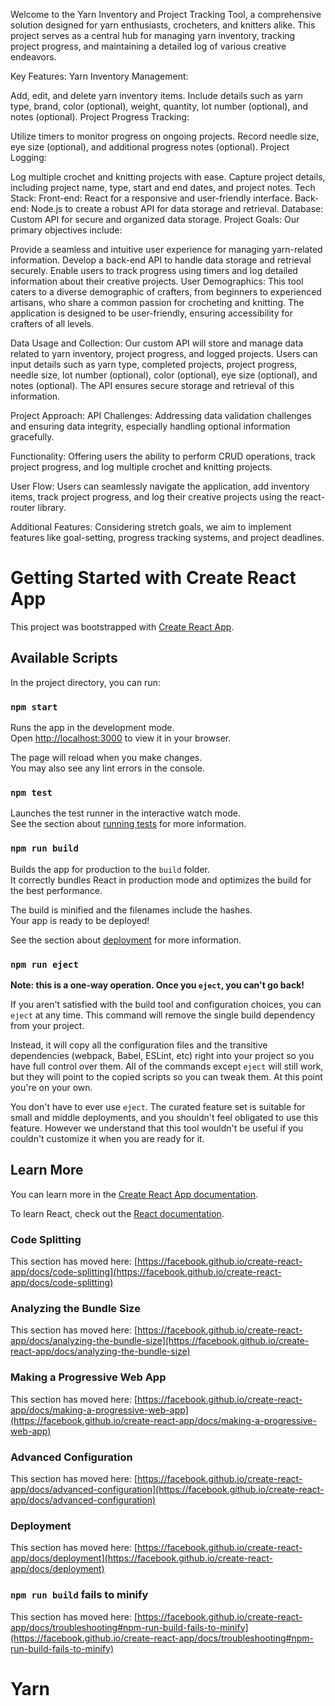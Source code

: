 Welcome to the Yarn Inventory and Project Tracking Tool, a comprehensive solution designed for yarn enthusiasts, crocheters, and knitters alike. This project serves as a central hub for managing yarn inventory, tracking project progress, and maintaining a detailed log of various creative endeavors.

Key Features:
Yarn Inventory Management:

Add, edit, and delete yarn inventory items.
Include details such as yarn type, brand, color (optional), weight, quantity, lot number (optional), and notes (optional).
Project Progress Tracking:

Utilize timers to monitor progress on ongoing projects.
Record needle size, eye size (optional), and additional progress notes (optional).
Project Logging:

Log multiple crochet and knitting projects with ease.
Capture project details, including project name, type, start and end dates, and project notes.
Tech Stack:
Front-end: React for a responsive and user-friendly interface.
Back-end: Node.js to create a robust API for data storage and retrieval.
Database: Custom API for secure and organized data storage.
Project Goals:
Our primary objectives include:

Provide a seamless and intuitive user experience for managing yarn-related information.
Develop a back-end API to handle data storage and retrieval securely.
Enable users to track progress using timers and log detailed information about their creative projects.
User Demographics:
This tool caters to a diverse demographic of crafters, from beginners to experienced artisans, who share a common passion for crocheting and knitting. The application is designed to be user-friendly, ensuring accessibility for crafters of all levels.

Data Usage and Collection:
Our custom API will store and manage data related to yarn inventory, project progress, and logged projects. Users can input details such as yarn type, completed projects, project progress, needle size, lot number (optional), color (optional), eye size (optional), and notes (optional). The API ensures secure storage and retrieval of this information.

Project Approach:
API Challenges: Addressing data validation challenges and ensuring data integrity, especially handling optional information gracefully.

Functionality: Offering users the ability to perform CRUD operations, track project progress, and log multiple crochet and knitting projects.

User Flow: Users can seamlessly navigate the application, add inventory items, track project progress, and log their creative projects using the react-router library.

Additional Features: Considering stretch goals, we aim to implement features like goal-setting, progress tracking systems, and project deadlines.

# Getting Started with Create React App

This project was bootstrapped with [Create React App](https://github.com/facebook/create-react-app).

## Available Scripts

In the project directory, you can run:

### `npm start`

Runs the app in the development mode.\
Open [http://localhost:3000](http://localhost:3000) to view it in your browser.

The page will reload when you make changes.\
You may also see any lint errors in the console.

### `npm test`

Launches the test runner in the interactive watch mode.\
See the section about [running tests](https://facebook.github.io/create-react-app/docs/running-tests) for more information.

### `npm run build`

Builds the app for production to the `build` folder.\
It correctly bundles React in production mode and optimizes the build for the best performance.

The build is minified and the filenames include the hashes.\
Your app is ready to be deployed!

See the section about [deployment](https://facebook.github.io/create-react-app/docs/deployment) for more information.

### `npm run eject`

**Note: this is a one-way operation. Once you `eject`, you can't go back!**

If you aren't satisfied with the build tool and configuration choices, you can `eject` at any time. This command will remove the single build dependency from your project.

Instead, it will copy all the configuration files and the transitive dependencies (webpack, Babel, ESLint, etc) right into your project so you have full control over them. All of the commands except `eject` will still work, but they will point to the copied scripts so you can tweak them. At this point you're on your own.

You don't have to ever use `eject`. The curated feature set is suitable for small and middle deployments, and you shouldn't feel obligated to use this feature. However we understand that this tool wouldn't be useful if you couldn't customize it when you are ready for it.

## Learn More

You can learn more in the [Create React App documentation](https://facebook.github.io/create-react-app/docs/getting-started).

To learn React, check out the [React documentation](https://reactjs.org/).

### Code Splitting

This section has moved here: [https://facebook.github.io/create-react-app/docs/code-splitting](https://facebook.github.io/create-react-app/docs/code-splitting)

### Analyzing the Bundle Size

This section has moved here: [https://facebook.github.io/create-react-app/docs/analyzing-the-bundle-size](https://facebook.github.io/create-react-app/docs/analyzing-the-bundle-size)

### Making a Progressive Web App

This section has moved here: [https://facebook.github.io/create-react-app/docs/making-a-progressive-web-app](https://facebook.github.io/create-react-app/docs/making-a-progressive-web-app)

### Advanced Configuration

This section has moved here: [https://facebook.github.io/create-react-app/docs/advanced-configuration](https://facebook.github.io/create-react-app/docs/advanced-configuration)

### Deployment

This section has moved here: [https://facebook.github.io/create-react-app/docs/deployment](https://facebook.github.io/create-react-app/docs/deployment)

### `npm run build` fails to minify

This section has moved here: [https://facebook.github.io/create-react-app/docs/troubleshooting#npm-run-build-fails-to-minify](https://facebook.github.io/create-react-app/docs/troubleshooting#npm-run-build-fails-to-minify)
# Yarn
